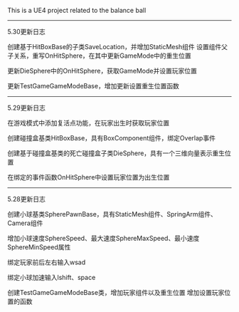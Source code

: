 This is a UE4 project related to the balance ball

----------------
5.30更新日志

创建基于HitBoxBase的子类SaveLocation，并增加StaticMesh组件
设置组件父子关系，重写OnHitSphere，在其中更新GameMode中的重生位置

更新DieSphere中的OnHitSphere，获取GameMode并设置玩家位置

更新TestGameGameModeBase，增加更新设置重生位置函数

----------------
5.29更新日志

在游戏模式中添加复活点功能，在玩家出生时获取玩家位置

创建碰撞盒基类HitBoxBase，具有BoxComponent组件，绑定Overlap事件

创建基于碰撞盒基类的死亡碰撞盒子类DieSphere，具有一个三维向量表示重生位置

在绑定的事件函数OnHitSphere中设置玩家位置为出生位置

----------------
5.28更新日志

创建小球基类SpherePawnBase，具有StaticMesh组件、SpringArm组件、Camera组件

增加小球速度SphereSpeed、最大速度SphereMaxSpeed、最小速度SphereMinSpeed属性

绑定玩家前后左右输入wsad

绑定小球加速输入lshift、space

创建TestGameGameModeBase类，增加玩家组件以及重生位置
增加设置玩家位置的函数

